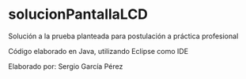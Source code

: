 # solucionPantallaLCD
Solución a la prueba planteada para postulación a práctica profesional

Código elaborado en Java, utilizando Eclipse como IDE

Elaborado por: Sergio García Pérez

